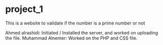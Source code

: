 # project_1

This is a website to validate if the number is a prime number or not

Ahmed alrashidi: Initiated / Installed the server, and worked on uploading the file. 
Muhammad Alnemer: Worked on the PHP and CSS file.
